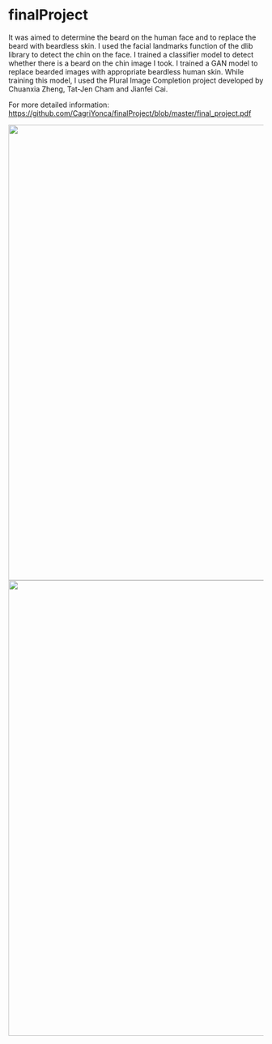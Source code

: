 # finalProject

It was aimed to determine the beard on the human face and to replace the beard with beardless skin. I used the facial landmarks function of the dlib library to detect the chin on the face. I trained a classifier model to detect whether there is a beard on the chin image I took. I trained a GAN model to replace bearded images with appropriate beardless human skin. While training this model, I used the Plural Image Completion project developed by Chuanxia Zheng, Tat-Jen Cham and Jianfei Cai.

For more detailed information: https://github.com/CagriYonca/finalProject/blob/master/final_project.pdf

<img src="https://raw.githubusercontent.com/CagriYonca/finalProject/master/0001.jpg" width="900">
<img src="https://raw.githubusercontent.com/CagriYonca/finalProject/master/vsf.PNG" width="900">
